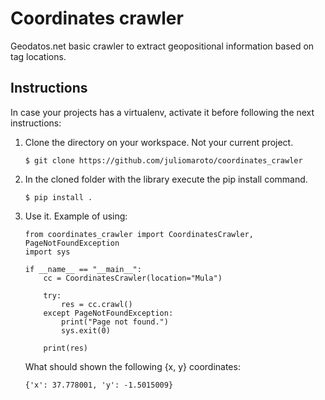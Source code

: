 # Coordinates crawler

Geodatos.net basic crawler to extract geopositional information based
on tag locations.

## Instructions
In case your projects has a virtualenv, activate it before 
following the next instructions:

1. Clone the directory on your workspace. Not your current project.
    ```
    $ git clone https://github.com/juliomaroto/coordinates_crawler
    ```

2. In the cloned folder with the library execute the pip install command.
    ```
    $ pip install .
    ```
3. Use it. Example of using:
    ```
    from coordinates_crawler import CoordinatesCrawler, PageNotFoundException
    import sys

    if __name__ == "__main__":
        cc = CoordinatesCrawler(location="Mula")
    
        try:
            res = cc.crawl()
        except PageNotFoundException:
            print("Page not found.")
            sys.exit(0)
    
        print(res)
    ```
    
    What should shown the following {x, y} coordinates:
    
    ```
    {'x': 37.778001, 'y': -1.5015009}
    ```